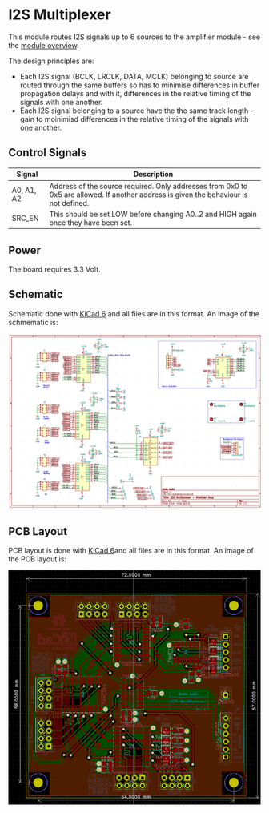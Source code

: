 # I2S Multiplexer

This module routes I2S signals up to 6 sources to the amplifier module  - see the [module overview](../../README.md).

The design principles are:

* Each I2S signal (BCLK, LRCLK, DATA, MCLK) belonging to source are routed through the same buffers so has to minimise differences in buffer propagation delays and with it, differences in the relative timing of the signals with one another. 
* Each I2S signal belonging to a source have the the same track length - gain to moinimisd differences in the relative timing of the signals with one another. 

## Control Signals 

| Signal     | Description |
| ---------- | ----------- |
| A0, A1, A2 | Address of the source required. Only addresses from 0x0 to 0x5 are allowed. If another address is given the behaviour is not defined. |
| SRC_EN | This should be set LOW before changing  A0..2 and HIGH again once they have been set. | 

## Power

The board requires 3.3 Volt.

## Schematic

Schematic done with [KiCad 6](https://www.kicad.org/) and all files are in this format. An image of the schmematic is:

![Schematic](../../docs/img/i2s-multiplexer-schematic.png)

## PCB Layout 

PCB layout is done with [KiCad 6](https://www.kicad.org/)and all files are in this format. An image of the PCB layout is:

![PCB Layout](../../docs/img/i2s-multiplexer-pcb-layout.png)